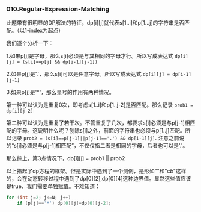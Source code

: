 ### 010.Regular-Expression-Matching

此题带有很明显的DP解法的特征，dp[i][j]就代表s[1..i]和p[1...j]的字符串是否匹配。（以1-index为起点）

我们逐个分析一下：

1.如果p[j]是字母，那么s[i]必须是与其相同的字母才行。所以写成表达式 ```dp[i][j] = (s[i]==p[j] && dp[i-1][j-1])```

2.如果p[j]是'.'，那么s[i]可以是任意字母。所以写成表达式 ```dp[i][j] = dp[i-1][j-1]```

3.如果p[j]是'*'，那么星号的作用有两种情况。

第一种可以认为是重复0次，即考虑s[1..i]和p[1..j-2]是否匹配。那么记录 ```prob1 = dp[i][j-2]```

第二种可以认为是重复了若干次。不管重复了几次，都要求s[i]必须是与p[j-1]相匹配的字母。这说明什么呢？刨除s[i]之外，前面的字符串也必须与p[1..j]匹配。所以记录 ```prob2 = (s[i]==p[j-1]||p[j-1]=='.') && dp[i-1][j]```. 注意之前说的“s[i]必须是与p[j-1]相匹配”，不仅仅指二者是相同的字母，后者也可以是'.'。

那么综上，第3点情况下，dp[i][j] = prob1 || prob2

以上搭起了dp方程的框架。但是实际中遇到了一个测例，是形如""和"c*b*"这样的，会在动态转移过程中遇到了dp[0][2],dp[0][4]这种边界值。显然这些值应该是true，我们需要单独赋值。不难知道：
```cpp
for (int j=2; j<=N; j++)        
    if (p[j]=='*') dp[0][j]=dp[0][j-2];        
```
